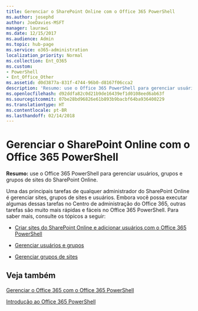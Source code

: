 ```yaml
---
title: Gerenciar o SharePoint Online com o Office 365 PowerShell
ms.author: josephd
author: JoeDavies-MSFT
manager: laurawi
ms.date: 12/15/2017
ms.audience: Admin
ms.topic: hub-page
ms.service: o365-administration
localization_priority: Normal
ms.collection: Ent_O365
ms.custom:
- PowerShell
- Ent_Office_Other
ms.assetid: d0d3877a-831f-4744-96b0-d8167f06cca2
description: 'Resumo: use o Office 365 PowerShell para gerenciar usuários, grupos e grupos de sites do SharePoint Online.'
ms.openlocfilehash: d92ddfa82c0d21b9de16439ef1d0108eed6ab63f
ms.sourcegitcommit: 07be28bd96826e61b893b9bacbf64ba936400229
ms.translationtype: HT
ms.contentlocale: pt-BR
ms.lasthandoff: 02/14/2018
---
```

# <a name="manage-sharepoint-online-with-office-365-powershell"></a>Gerenciar o SharePoint Online com o Office 365 PowerShell

 **Resumo:** use o Office 365 PowerShell para gerenciar usuários, grupos e grupos de sites do SharePoint Online.
  
Uma das principais tarefas de qualquer administrador do SharePoint Online é gerenciar sites, grupos de sites e usuários. Embora você possa executar algumas dessas tarefas no Centro de administração do Office 365, outras tarefas são muito mais rápidas e fáceis no Office 365 PowerShell. Para saber mais, consulte os tópicos a seguir:
  
- [Criar sites do SharePoint Online e adicionar usuários com o Office 365 PowerShell](http://technet.microsoft.com/library/c55d4ccf-ab36-481a-a285-c40234e11abd.aspx)
    
- [Gerenciar usuários e grupos](http://technet.microsoft.com/library/9680af2e-a965-4e62-92ee-da72105c7800.aspx)
    
- [Gerenciar grupos de sites](http://technet.microsoft.com/library/122f4099-c78d-4cce-bab0-4343b04596ae.aspx)
    
## <a name="see-also"></a>Veja também

#### 

[Gerenciar o Office 365 com o Office 365 PowerShell](manage-office-365-with-office-365-powershell.md)
  
[Introdução ao Office 365 PowerShell](getting-started-with-office-365-powershell.md)

